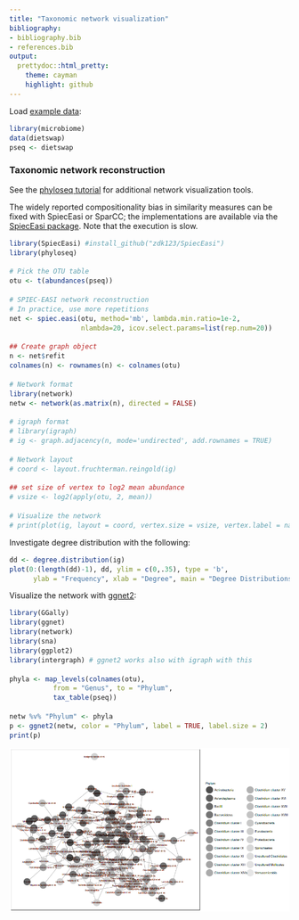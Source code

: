 ```yaml
---
title: "Taxonomic network visualization"
bibliography: 
- bibliography.bib
- references.bib
output: 
  prettydoc::html_pretty:
    theme: cayman
    highlight: github
---
```

<!--
  %\VignetteEngine{knitr::rmarkdown}
  %\VignetteIndexEntry{microbiome tutorial - networks}
  %\usepackage[utf8]{inputenc}
  %\VignetteEncoding{UTF-8}  
-->


Load [example data](Data.html):


```r
library(microbiome)
data(dietswap)
pseq <- dietswap
```



### Taxonomic network reconstruction 

See the [phyloseq tutorial](http://joey711.github.io/phyloseq/plot_network-examples) for
additional network visualization tools.

The widely reported compositionality bias in similarity measures can
be fixed with SpiecEasi or SparCC; the implementations are available
via the [SpiecEasi package](https://github.com/zdk123/SpiecEasi). Note
that the execution is slow.


```r
library(SpiecEasi) #install_github("zdk123/SpiecEasi")
library(phyloseq)

# Pick the OTU table
otu <- t(abundances(pseq))

# SPIEC-EASI network reconstruction
# In practice, use more repetitions
net <- spiec.easi(otu, method='mb', lambda.min.ratio=1e-2, 
                  nlambda=20, icov.select.params=list(rep.num=20))

## Create graph object
n <- net$refit
colnames(n) <- rownames(n) <- colnames(otu)

# Network format
library(network)
netw <- network(as.matrix(n), directed = FALSE)

# igraph format
# library(igraph)
# ig <- graph.adjacency(n, mode='undirected', add.rownames = TRUE)

# Network layout
# coord <- layout.fruchterman.reingold(ig)

## set size of vertex to log2 mean abundance 
# vsize <- log2(apply(otu, 2, mean))

# Visualize the network
# print(plot(ig, layout = coord, vertex.size = vsize, vertex.label = names(vsize)))
```


Investigate degree distribution with the following:


```r
dd <- degree.distribution(ig)
plot(0:(length(dd)-1), dd, ylim = c(0,.35), type = 'b', 
      ylab = "Frequency", xlab = "Degree", main = "Degree Distributions")
```


Visualize the network with [ggnet2](https://briatte.github.io/ggnet):


```r
library(GGally)
library(ggnet)
library(network)
library(sna)
library(ggplot2)
library(intergraph) # ggnet2 works also with igraph with this

phyla <- map_levels(colnames(otu),
           from = "Genus", to = "Phylum",
           tax_table(pseq))

netw %v% "Phylum" <- phyla
p <- ggnet2(netw, color = "Phylum", label = TRUE, label.size = 2)
print(p)
```

![plot of chunk networks5](figure/networks5-1.png)


